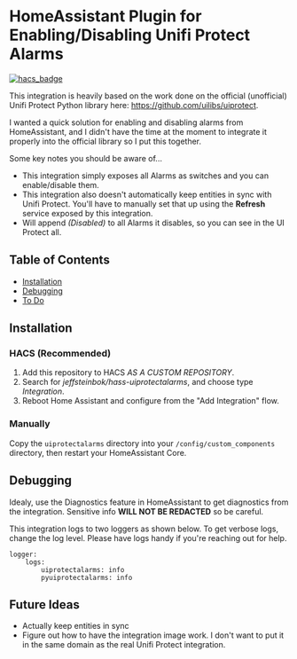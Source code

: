 # HomeAssistant Plugin for Enabling/Disabling Unifi Protect Alarms
[![hacs_badge](https://img.shields.io/badge/HACS-Custom-41BDF5.svg?style=for-the-badge)](https://github.com/hacs/integration)

This integration is heavily based on the work done on the official (unofficial) Unifi Protect Python library here:  https://github.com/uilibs/uiprotect.

I wanted a quick solution for enabling and disabling alarms from HomeAssistant, and I didn't have the time at the moment to
integrate it properly into the official library so I put this together.

Some key notes you should be aware of...
* This integration simply exposes all Alarms as switches and you can enable/disable them.
* This integration also doesn't automatically keep entities in sync with Unifi Protect. You'll have to manually set that up using the **Refresh** service exposed
by this integration.
* Will append *(Disabled)* to all Alarms it disables, so you can see in the UI Protect all.

## Table of Contents
- [Installation](#installation)
- [Debugging](#debugging)
- [To Do](#todo)

<a name="installation"></a>
## Installation

### HACS (Recommended)

1. Add this repository to HACS *AS A CUSTOM REPOSITORY*.
1. Search for *jeffsteinbok/hass-uiprotectalarms*, and choose type *Integration*. 
1. Reboot Home Assistant and configure from the "Add Integration" flow.

### Manually
Copy the `uiprotectalarms` directory into your `/config/custom_components` directory, then restart your HomeAssistant Core.

<a name="debugging"></a>
## Debugging
Idealy, use the Diagnostics feature in HomeAssistant to get diagnostics from the integration. Sensitive info **WILL NOT BE REDACTED** so be careful.

This integration logs to two loggers as shown below. To get verbose logs, change the log level.  Please have logs handy if you're reaching out for help.

```
logger:
    logs:
        uiprotectalarms: info
        pyuiprotectalarms: info
```

<a name="todo"></a>
## Future Ideas
* Actually keep entities in sync
* Figure out how to have the integration image work. I don't want to put it in the same domain as the real Unifi Protect integration.
